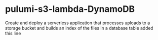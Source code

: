 # pulumi-s3-lambda-DynamoDB
Create and deploy a serverless application that processes uploads to a storage bucket and builds an index of the files in a database table
added this line
